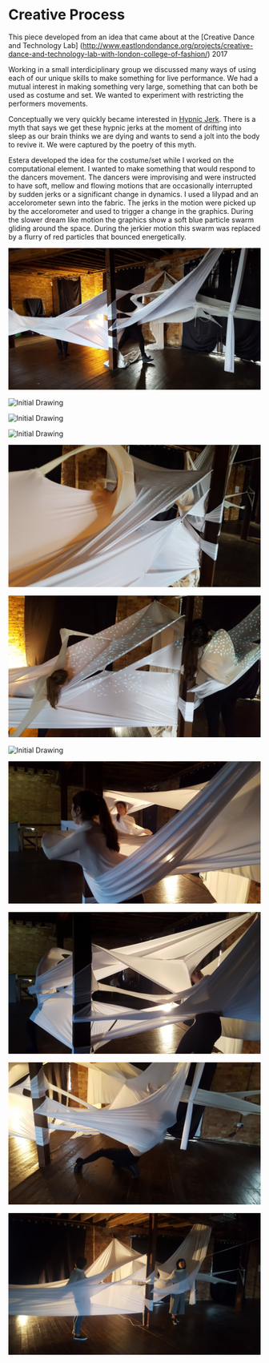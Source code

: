 # Creative Process

This piece developed from an idea that came about at the [Creative Dance and Technology Lab] (http://www.eastlondondance.org/projects/creative-dance-and-technology-lab-with-london-college-of-fashion/) 2017

Working in a small interdiciplinary group we discussed many ways of using each of our unique skills to make something for live performance. We had a mutual interest in making something very large, something that can both be used as costume and set. We wanted to experiment with restricting the performers movements. 

Conceptually we very quickly became interested in [Hypnic Jerk](https://en.wikipedia.org/wiki/Hypnic_jerk). There is a myth that says we get these hypnic jerks at the moment of drifting into sleep as our brain thinks we are dying and wants to send a jolt into the body to revive it. We were captured by the poetry of this myth. 

Estera developed the idea for the costume/set while I worked on the computational element. I wanted to make something that would respond to the dancers movement. The dancers were improvising and were instructed to have soft, mellow and flowing motions that are occasionally interrupted by sudden jerks or a significant change in dynamics. I used a lilypad and an accelorometer sewn into the fabric. The jerks in the motion were picked up by the accelorometer and used to trigger a change in the graphics. During the slower dream like motion the graphics show a soft blue particle swarm gliding around the space. During the jerkier motion this swarm was replaced by a flurry of red particles that bounced energetically. 


![Initial Drawing](img/1.jpg)

![Initial Drawing](img/2.jpg)

![Initial Drawing](img/3.jpg)

![Initial Drawing](img/4.jpg)

![Initial Drawing](img/5.jpg)

![Initial Drawing](img/6.jpg)

![Initial Drawing](img/7.jpg)

![Initial Drawing](img/8.jpg)

![Initial Drawing](img/9.jpg)

![Initial Drawing](img/10.jpg)

![Initial Drawing](img/11.jpg)


